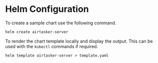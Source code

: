 # Helm Configuration

To create a sample chart use the following command.
```
helm create airtasker-server
```

To render the chart template locally and display the output. This can be used with the `kubectl` commands if required. 
```
helm template airtasker-server > template.yaml
```
